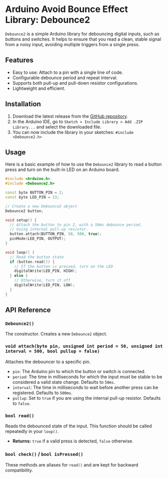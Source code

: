 # Arduino Avoid Bounce Effect Library: Debounce2

`Debounce2` is a simple Arduino library for debouncing digital inputs, such as buttons and switches. It helps to ensure that you read a clean, stable signal from a noisy input, avoiding multiple triggers from a single press.

## Features

- Easy to use: Attach to a pin with a single line of code.
- Configurable debounce period and repeat interval.
- Supports both pull-up and pull-down resistor configurations.
- Lightweight and efficient.

## Installation

1.  Download the latest release from the [GitHub repository](https://github.com/marcio-pessoa/Debounce2).
2.  In the Arduino IDE, go to `Sketch > Include Library > Add .ZIP Library...` and select the downloaded file.
3.  You can now include the library in your sketches: `#include <Debounce2.h>`

## Usage

Here is a basic example of how to use the `Debounce2` library to read a button press and turn on the built-in LED on an Arduino board.

```cpp
#include <Arduino.h>
#include <Debounce2.h>

const byte BUTTON_PIN = 2;
const byte LED_PIN = 13;

// Create a new Debounce2 object
Debounce2 button;

void setup() {
  // Attach the button to pin 2, with a 50ms debounce period.
  // Using internal pull-up resistor.
  button.attach(BUTTON_PIN, 50, 500, true);
  pinMode(LED_PIN, OUTPUT);
}

void loop() {
  // Read the button state
  if (button.read()) {
    // If the button is pressed, turn on the LED
    digitalWrite(LED_PIN, HIGH);
  } else {
    // Otherwise, turn it off
    digitalWrite(LED_PIN, LOW);
  }
}
```

## API Reference

### `Debounce2()`

The constructor. Creates a new `Debounce2` object.

### `void attach(byte pin, unsigned int period = 50, unsigned int interval = 500, bool pullup = false)`

Attaches the debouncer to a specific pin.

- `pin`: The Arduino pin to which the button or switch is connected.
- `period`: The time in milliseconds for which the input must be stable to be considered a valid state change. Defaults to `50ms`.
- `interval`: The time in milliseconds to wait before another press can be registered. Defaults to `500ms`.
- `pullup`: Set to `true` if you are using the internal pull-up resistor. Defaults to `false`.

### `bool read()`

Reads the debounced state of the input. This function should be called repeatedly in your `loop()`.

- **Returns:** `true` if a valid press is detected, `false` otherwise.

### `bool check()` / `bool isPressed()`

These methods are aliases for `read()` and are kept for backward compatibility.
